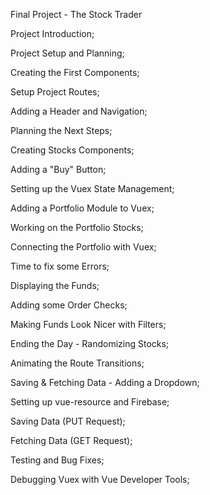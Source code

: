 Final Project - The Stock Trader

Project Introduction;

Project Setup and Planning;

Creating the First Components;

Setup Project Routes;

Adding a Header and Navigation;

Planning the Next Steps;

Creating Stocks Components;

Adding a "Buy" Button;

Setting up the Vuex State Management;

Adding a Portfolio Module to Vuex;

Working on the Portfolio Stocks;

Connecting the Portfolio with Vuex;

Time to fix some Errors;

Displaying the Funds;

Adding some Order Checks;

Making Funds Look Nicer with Filters;

Ending the Day - Randomizing Stocks;

Animating the Route Transitions;

Saving & Fetching Data - Adding a Dropdown;

Setting up vue-resource and Firebase;

Saving Data (PUT Request);

Fetching Data (GET Request);

Testing and Bug Fixes;

Debugging Vuex with Vue Developer Tools;

